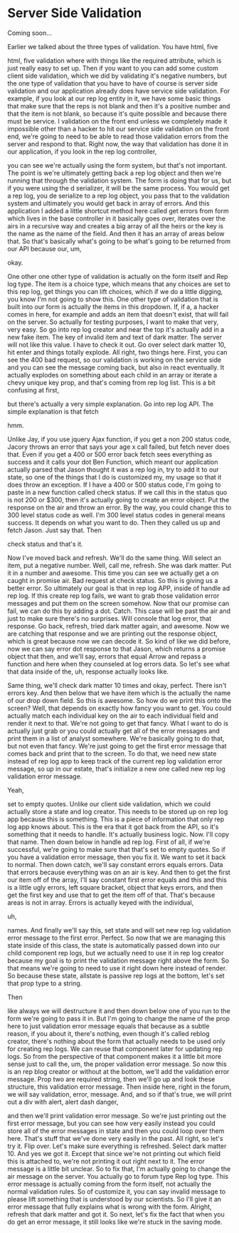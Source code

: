 # Server Side Validation

Coming soon...

Earlier we talked about the three types of validation. You have html, five 

html, five validation where with things like the required attribute, which is just really easy to set up. Then if you want to you can add some custom client side validation, which we did by validating it's negative numbers, but the one type of validation that you have to have of course is server side validation and our application already does have service side validation. For example, if you look at our rep log entity in it, we have some basic things that make sure that the reps is not blank and then it's a positive number and that the item is not blank, so because it's quite possible and because there must be service. I validation on the front end unless we completely made it impossible other than a hacker to hit our service side validation on the front end, we're going to need to be able to read those validation errors from the server and respond to that. Right now, the way that validation has done it in our application, if you look in the rep log controller, 

you can see we're actually using the form system, but that's not important. The point is we're ultimately getting back a rep log object and then we're running that through the validation system. The form is doing that for us, but if you were using the d serializer, it will be the same process. You would get a rep log, you de serialize to a rep log object, you pass that to the validation system and ultimately you would get back in array of errors. And this application I added a little shortcut method here called get errors from form which lives in the base controller in it basically goes over, iterates over the airs in a recursive way and creates a big array of all the heirs or the key is the name as the name of the field. And then it has an array of areas below that. So that's basically what's going to be what's going to be returned from our API because our, um, 

okay. 

One other one other type of validation is actually on the form itself and Rep log type. The item is a choice type, which means that any choices are set to this rep log, get things you can lift choices, which if we do a little digging, you know I'm not going to show this. One other type of validation that is built into our form is actually the items in this dropdown. If, if a, a hacker comes in here, for example and adds an item that doesn't exist, that will fail on the server. So actually for testing purposes, I want to make that very, very easy. So go into rep log creator and near the top it's actually add in a new fake item. The key of invalid item and text of dark matter. The server will not like this value. I have to check it out. Go over select dark matter 10, hit enter and things totally explode. All right, two things here. First, you can see the 400 bad request, so our validation is working on the service side and you can see the message coming back, but also in react eventually. It actually explodes on something about each child in an array or iterate a chevy unique key prop, and that's coming from rep log list. This is a bit confusing at first, 

but there's actually a very simple explanation. Go into rep log API. The simple explanation is that fetch 

hmm. 

Unlike Jay, if you use jquery Ajax function, if you get a non 200 status code, Jacory throws an error that says your age x call failed, but fetch never does that. Even if you get a 400 or 500 error back fetch sees everything as success and it calls your dot Ben Function, which meant our application actually parsed that Jason thought it was a rep log in, try to add it to our state, so one of the things that I do is customized my, my usage so that it does throw an exception. If I have a 400 or 500 status code, I'm going to paste in a new function called check status. If we call this in the status quo is not 200 or $300, then it's actually going to create an error object. Put the response on the air and throw an error. By the way, you could change this to 300 level status code as well. I'm 300 level status codes in general means success. It depends on what you want to do. Then they called us up and fetch Jason. Just say that. Then 

check status and that's it. 

Now I've moved back and refresh. We'll do the same thing. Will select an item, put a negative number. Well, call me, refresh. She was dark matter. Put it in a number and awesome. This time you can see we actually get a on caught in promise air. Bad request at check status. So this is giving us a better error. So ultimately our goal is that in rep log APP, inside of handle ad rep log. If this create rep log fails, we want to grab those validation error messages and put them on the screen somehow. Now that our promise can fail, we can do this by adding a dot. Catch. This case will be past the air and just to make sure there's no surprises. Will console that log error, that response. Go back, refresh, tried dark matter again, and awesome. Now we are catching that response and we are printing out the response object, which is great because now we can decode it. So kind of like we did before, now we can say error dot response to that Jason, which returns a promise object that then, and we'll say, errors that equal Arrow and repass a function and here when they counseled at log errors data. So let's see what that data inside of the, uh, response actually looks like. 

Same thing, we'll check dark matter 10 times and okay, perfect. There isn't errors key. And then below that we have item which is the actually the name of our drop down field. So this is awesome. So how do we print this onto the screen? Well, that depends on exactly how fancy you want to get. You could actually match each individual key on the air to each individual field and render it next to that. We're not going to get that fancy. What I want to do is actually just grab or you could actually get all of the error messages and print them in a list of analyst somewhere. We're basically going to do that, but not even that fancy. We're just going to get the first error message that comes back and print that to the screen. To do that, we need new state instead of rep log app to keep track of the current rep log validation error message, so up in our estate, that's initialize a new one called new rep log validation error message. 

Yeah, 

set to empty quotes. Unlike our client side validation, which we could actually store a state and log creator. This needs to be stored up on rep log app because this is something. This is a piece of information that only rep log app knows about. This is the era that it got back from the API, so it's something that it needs to handle. It's actually business logic. Now. I'll copy that name. Then down below in handle ad rep log. First of all, if we're successful, we're going to make sure that that's set to empty quotes. So if you have a validation error message, then you fix it. We want to set it back to normal. Then down catch, we'll say constant errors equals errors. Data that errors because everything was on an air is key. And then to get the first our item off of the array, I'll say constant first error equals and this and this is a little ugly errors, left square bracket, object that keys errors, and then get the first key and use that to get the item off of that. That's because areas is not in array. Errors is actually keyed with the individual, 

uh, 

names. And finally we'll say this, set state and will set new rep log validation error message to the first error. Perfect. So now that we are managing this state inside of this class, the state is automatically passed down into our child component rep logs, but we actually need to use it in rep log creator because my goal is to print the validation message right above the form. So that means we're going to need to use it right down here instead of render. So because these state, allstate is passive rep logs at the bottom, let's set that prop type to a string. 

Then 

like always we will destructure it and then down below one of you run to the form we're going to pass it in. But I'm going to change the name of the prop here to just validation error message equals that because as a subtle reason, if you about it, there's nothing, even though it's called reblog creator, there's nothing about the form that actually needs to be used only for creating rep logs. We can reuse that component later for updating rep logs. So from the perspective of that component makes it a little bit more sense just to call the, um, the proper validation error message. So now this is an rep blog creator or without at the bottom, we'll add the validation error message. Prop two are required string, then we'll go up and look these structure, this validation error message. Then inside here, right in the forum, we will say validation, error, message. And, and so if that's true, we will print out a div with alert, alert dash danger, 

and then we'll print validation error message. So we're just printing out the first error message, but you can see how very easily instead you could store all of the error messages in state and then you could loop over them here. That's stuff that we've done very easily in the past. All right, so let's try it. Flip over. Let's make sure everything is refreshed. Select dark matter 10. And yes we got it. Except that since we're not printing out which field this is attached to, we're not printing it out right next to it. The error message is a little bit unclear. So to fix that, I'm actually going to change the air message on the server. You actually go to forum type Rep log type. This error message is actually coming from the form itself, not actually the normal validation rules. So of customize it, you can say invalid message to please lift something that is understood by our scientists. So I'll give it an error message that fully explains what is wrong with the form. Alright, refresh that dark matter and got it. So next, let's fix the fact that when you do get an error message, it still looks like we're stuck in the saving mode.